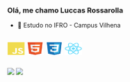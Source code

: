 ### Olá, me chamo Luccas Rossarolla 

- 📕 Estudo no IFRO - Campus Vilhena

<div style="display: inline_block"><br>
 <img align="center" alt="Luccas-js" height="30" width="40" src="https://raw.githubusercontent.com/devicons/devicon/master/icons/javascript/javascript-plain.svg">
  <img align="center" alt="Luccas-HTML" height="30" width="40" src="https://raw.githubusercontent.com/devicons/devicon/master/icons/html5/html5-original.svg">
  <img align="center" alt="Luccas-CSS" height="30" width="40" src="https://raw.githubusercontent.com/devicons/devicon/master/icons/css3/css3-original.svg">
 <img align="center" alt="Luccas-React" height="30" width="40" src="https://raw.githubusercontent.com/devicons/devicon/master/icons/react/react-original.svg">
</div>

## 
<div>
<img height="180em" src="https://github-readme-stats.vercel.app/api?username=Luccas69&show_icons=true&theme=radical"/> 
<img height="180em" src="https://github-readme-stats.vercel.app/api/top-langs/?username=Luccas69&layout=compact&langs_count-16&theme=radical"/> 
</div>

